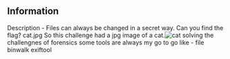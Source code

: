 ## Information
Description - Files can always be changed in a secret way. Can you find the flag? cat.jpg
So this challenge had a jpg image of a cat.![cat](https://github.com/Wizzy2323/CSOC-2024/assets/159465554/20ec393f-f596-49ca-bc70-1cdc99b409ce)
solving the challengnes of forensics some tools are always my go to go like -
file
binwalk
exiftool


